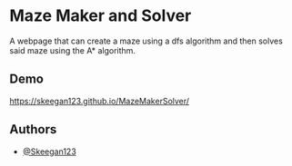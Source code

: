 # Maze Maker and Solver

A webpage that can create a maze using a dfs algorithm and then solves said maze using the A* algorithm.


## Demo

https://skeegan123.github.io/MazeMakerSolver/


## Authors

- [@Skeegan123](https://www.github.com/Skeegan123)

